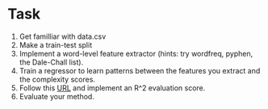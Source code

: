 # Task

1. Get familliar with data.csv
1. Make a train-test split
1. Implement a word-level feature extractor (hints: try wordfreq, pyphen, the Dale-Chall list).
1. Train a regressor to learn patterns between the features you extract and the complexity scores.
1. Follow this [URL](https://en.wikipedia.org/wiki/Coefficient_of_determination#Definitions) and implement an R^2 evaluation score.
1. Evaluate your method.
